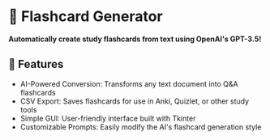 # 🐝 Flashcard Generator

**Automatically create study flashcards from text using OpenAI's GPT-3.5!**

## 🚀 Features

 -   AI-Powered Conversion: Transforms any text document into Q&A flashcards
 -    CSV Export: Saves flashcards for use in Anki, Quizlet, or other study tools
 -    Simple GUI: User-friendly interface built with Tkinter  
 -    Customizable Prompts: Easily modify the AI's flashcard generation style
